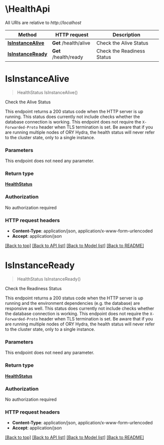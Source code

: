# \HealthApi

All URIs are relative to *http://localhost*

Method | HTTP request | Description
------------- | ------------- | -------------
[**IsInstanceAlive**](HealthApi.md#IsInstanceAlive) | **Get** /health/alive | Check the Alive Status
[**IsInstanceReady**](HealthApi.md#IsInstanceReady) | **Get** /health/ready | Check the Readiness Status


# **IsInstanceAlive**
> HealthStatus IsInstanceAlive()

Check the Alive Status

This endpoint returns a 200 status code when the HTTP server is up running. This status does currently not include checks whether the database connection is working. This endpoint does not require the `X-Forwarded-Proto` header when TLS termination is set.  Be aware that if you are running multiple nodes of ORY Hydra, the health status will never refer to the cluster state, only to a single instance.


### Parameters
This endpoint does not need any parameter.

### Return type

[**HealthStatus**](healthStatus.md)

### Authorization

No authorization required

### HTTP request headers

 - **Content-Type**: application/json, application/x-www-form-urlencoded
 - **Accept**: application/json

[[Back to top]](#) [[Back to API list]](../README.md#documentation-for-api-endpoints) [[Back to Model list]](../README.md#documentation-for-models) [[Back to README]](../README.md)

# **IsInstanceReady**
> HealthStatus IsInstanceReady()

Check the Readiness Status

This endpoint returns a 200 status code when the HTTP server is up running and the environment dependencies (e.g. the database) are responsive as well.  This status does currently not include checks whether the database connection is working. This endpoint does not require the `X-Forwarded-Proto` header when TLS termination is set.  Be aware that if you are running multiple nodes of ORY Hydra, the health status will never refer to the cluster state, only to a single instance.


### Parameters
This endpoint does not need any parameter.

### Return type

[**HealthStatus**](healthStatus.md)

### Authorization

No authorization required

### HTTP request headers

 - **Content-Type**: application/json, application/x-www-form-urlencoded
 - **Accept**: application/json

[[Back to top]](#) [[Back to API list]](../README.md#documentation-for-api-endpoints) [[Back to Model list]](../README.md#documentation-for-models) [[Back to README]](../README.md)

